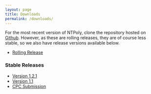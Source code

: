 ```yaml
---
layout: page
title: Downloads
permalink: /downloads/
---
```


For the most recent version of NTPoly, clone the repository hosted
on [Github](https://github.com/william-dawson/NTPoly). However, as
these are rolling releases, they are of course less stable, so we also
have release versions available below.

* [Rolling Release](https://github.com/william-dawson/NTPoly)

### Stable Releases

* [Version 1.2.1](https://github.com/william-dawson/NTPoly/releases/tag/v1.2.1)
* [Version 1.1](https://github.com/william-dawson/NTPoly/releases/tag/v1.1)
* [CPC Submission](https://github.com/william-dawson/NTPoly/releases/tag/1.0-cpc)
